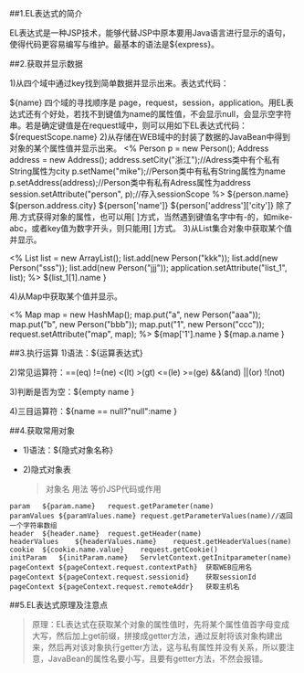 ##1.EL表达式的简介

EL表达式是一种JSP技术，能够代替JSP中原本要用Java语言进行显示的语句，使得代码更容易编写与维护。最基本的语法是${express}。

##2.获取并显示数据

1)从四个域中通过key找到简单数据并显示出来。表达式代码：

${name}      <!-- 类比于<%=pageContext.findAttribute("name") %> -->
四个域的寻找顺序是 page，request，session，application。用EL表达式还有个好处，若找不到键值为name的属性值，不会显示null，会显示空字符串。若是确定键值是在request域中，则可以用如下EL表达式代码：
${requestScope.name}
2)从存储在WEB域中的封装了数据的JavaBean中得到对象的某个属性值并显示出来。
<%
	Person p = new Person();
	Address address = new Address();
	address.setCity("浙江");//Adress类中有个私有String属性为city
	p.setName("mike");//Person类中有私有String属性为name
	p.setAddress(address);//Person类中有私有Adress属性为address
	session.setAttribute("person", p);//存入sessionScope
%>
${person.name}<!-- 从WEB域中找到键值为person的对象，然后再person对象中找到name属性 -->
${person.address.city}
${person['name']}<!-- 也可以用[]方式 -->
${person['address']['city']}
除了用.方式获得对象的属性，也可以用[ ]方式，当然遇到键值名字中有-的，如mike-abc，或者key值为数字开头，则只能用[ ]方式。
3)从List集合对象中获取某个值并显示。


<%
	List<Person> list = new ArrayList<Person>();
	list.add(new Person("kkk"));
	list.add(new Person("sss"));
	list.add(new Person("jjj"));
	application.setAttribute("list_1", list);
%>
${list_1[1].name }

4)从Map中获取某个值并显示。

<%
	Map map = new HashMap();
	map.put("a", new Person("aaa"));
	map.put("b", new Person("bbb"));
	map.put("1", new Person("ccc"));
	request.setAttribute("map", map);
%>
${map['1'].name }<!-- 是数字的话只能用括号，就算put进去的key值是字符串类型-->
${map.a.name }

##3.执行运算
1)语法：${运算表达式}

2)常见运算符：==(eq)   !=(ne)    <(lt)    >(gt)    <=(le)    >=(ge)    &&(and)   ||(or)   !(not)

3)判断是否为空：${empty name }

4)三目运算符：${name == null?"null":name }



##4.获取常用对象

* 1)语法：${隐式对象名称}

* 2)隐式对象表

    >对象名	  用法 	 等价JSP代码或作用
```$xslt
param	${param.name}	request.getParameter(name)
paramValues	${paramValues.name}	request.getParameterValues(name)//返回一个字符串数组
header	${header.name}	request.getHeader(name)
headerValues	${headerValues.name}	request.getHeaderValues(name)
cookie	${cookie.name.value}	request.getCookie()
initParam	${initParam.name}	ServletContext.getInitparameter(name)
pageContext	${pageContext.request.contextPath}	获取WEB应用名
pageContext	${pageContext.request.sessionid}	获取sessionId
pageContext	${pageContext.request.remoteAddr}	获取主机名
```


##5.EL表达式原理及注意点

> 原理：EL表达式在获取某个对象的属性值时，先将某个属性值首字母变成大写，然后加上get前缀，拼接成getter方法，通过反射将该对象构建出来，然后再对该对象执行getter方法，这与私有属性并没有关系，所以要注意，JavaBean的属性名要小写，且要有getter方法，不然会报错。